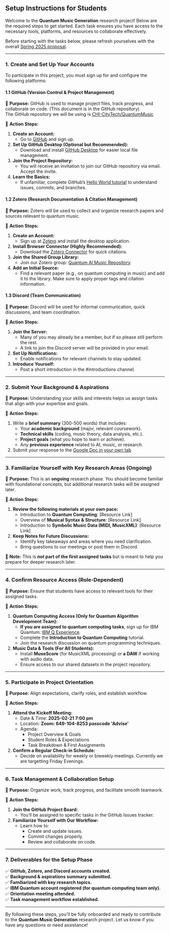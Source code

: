 ## **Setup Instructions for Students**

Welcome to the **Quantum Music Generation** research project! Below are the required steps to get started. Each task ensures you have access to the necessary tools, platforms, and resources to collaborate effectively.  

Before starting with the tasks below, please refresh yourselves with the overall [Spring 2025 proposal](https://github.com/CHI-CityTech/QuantumMusic/blob/main/Proposals/Quantum_Music_Proposal_Spring_2025.md).  

---

### **1. Create and Set Up Your Accounts**

To participate in this project, you must sign up for and configure the following platforms:

#### **1.1 GitHub (Version Control & Project Management)**
📌 **Purpose:** GitHub is used to manage project files, track progress, and collaborate on code. (This document is in the GitHub repository)  
The GitHub repository we will be using is [CHI-CityTech/QuantumMusic](https://github.com/CHI-CityTech/QuantumMusic)  

🔹 **Action Steps:**
1. **Create an Account:**  
   - Go to [GitHub](https://github.com/) and sign up.
2. **Set Up GitHub Desktop (Optional but Recommended):**  
   - Download and install [GitHub Desktop](https://desktop.github.com/) for easier local file management.
3. **Join the Project Repository:**  
   - You will receive an invitation to join our GitHub repository via email. Accept the invite.
4. **Learn the Basics:**  
   - If unfamiliar, complete GitHub’s [Hello World tutorial](https://guides.github.com/activities/hello-world/) to understand issues, commits, and branches.

#### **1.2 Zotero (Research Documentation & Citation Management)**
📌 **Purpose:** Zotero will be used to collect and organize research papers and sources relevant to quantum music.

🔹 **Action Steps:**
1. **Create an Account:**  
   - Sign up at [Zotero](https://www.zotero.org/) and install the desktop application.
2. **Install Browser Connector (Highly Recommended):**  
   - Download the [Zotero Connector](https://www.zotero.org/download/) for quick citations.
3. **Join the Shared Group Library:**  
   - Join our Zotero group: [Quantum AI Music Repository](https://www.zotero.org/groups/5772697/quantum_ai_music).
4. **Add an Initial Source:**  
   - Find a relevant paper (e.g., on quantum computing in music) and add it to the library.  Make sure to apply proper tags and citation information.

#### **1.3 Discord (Team Communication)**
📌 **Purpose:** Discord will be used for informal communication, quick discussions, and team coordination.

🔹 **Action Steps:**
1. **Join the Server:**
   - Many of you may already be a member, but if so please still perform the rest.  
   - A link to join the Discord server will be provided in your email.
2. **Set Up Notifications:**  
   - Enable notifications for relevant channels to stay updated.
3. **Introduce Yourself:**  
   - Post a short introduction in the #introductions channel.

---

### **2. Submit Your Background & Aspirations**
📌 **Purpose:** Understanding your skills and interests helps us assign tasks that align with your expertise and goals.

🔹 **Action Steps:**
1. Write a **brief summary** (300-500 words) that includes:
   - Your **academic background** (major, relevant coursework).
   - **Technical skills** (coding, music theory, data analysis, etc.).
   - **Project goals** (what you hope to learn or achieve).
   - Any **previous experience** related to AI, music, or research.
2. Submit your response to the [Google Doc in your own tab](https://docs.google.com/document/d/1irvSptRh2xP27G0XO2RjiEwxyW56vLahqmT4fDZtWR8/edit?usp=sharing)

---

### **3. Familiarize Yourself with Key Research Areas (Ongoing)**
📌 **Purpose:** This is an **ongoing** research phase. You should become familiar with foundational concepts, but additional research tasks will be assigned later.

🔹 **Action Steps:**
1. **Review the following materials at your own pace:**  
   - Introduction to **Quantum Computing**: [Resource Link]  
   - Overview of **Musical Syntax & Structure**: [Resource Link]  
   - Introduction to **Symbolic Music Data (MIDI, MusicXML)**: [Resource Link]
2. **Keep Notes for Future Discussions:**  
   - Identify key takeaways and areas where you need clarification.
   - Bring questions to our meetings or post them in Discord.

📌 **Note:** This is **not part of the first assigned tasks** but is meant to help you prepare for deeper research later.

---

### **4. Confirm Resource Access (Role-Dependent)**
📌 **Purpose:** Ensure that students have access to relevant tools for their assigned tasks.

🔹 **Action Steps:**
1. **Quantum Computing Access (Only for Quantum Algorithm Development Team):**  
   - **If you are assigned to quantum computing tasks**, sign up for IBM Quantum: [IBM Q Experience](https://quantum.ibm.com/).
   - Complete the **Introduction to Quantum Computing** tutorial.
   - Join the research discussion on quantum programming techniques.
2. **Music Data & Tools (For All Students):**  
   - Install **MuseScore** (for MusicXML processing) or **a DAW** if working with audio data.
   - Ensure access to our shared datasets in the project repository.

---

### **5. Participate in Project Orientation**
📌 **Purpose:** Align expectations, clarify roles, and establish workflow.

🔹 **Action Steps:**
1. **Attend the Kickoff Meeting:**  
   - Date & Time: **2025-02-21 7:00 pm**
   - Location: **Zoom: 649-104-8253 passcode 'Advise'**
   - Agenda:
     - Project Overview & Goals
     - Student Roles & Expectations
     - Task Breakdown & First Assignments
2. **Confirm a Regular Check-in Schedule:**  
   - Decide on availability for weekly or biweekly meetings.  Currently we are targetting Friday Evenings.

---

### **6. Task Management & Collaboration Setup**
📌 **Purpose:** Organize work, track progress, and facilitate smooth teamwork.

🔹 **Action Steps:**
1. **Join the GitHub Project Board:**  
   - You’ll be assigned to specific tasks in the GitHub Issues tracker.
2. **Familiarize Yourself with Our Workflow:**  
   - Learn how to:
     - Create and update issues.
     - Commit changes properly.
     - Review and collaborate on code.

---

### **7. Deliverables for the Setup Phase**
✅ **GitHub, Zotero, and Discord accounts created.**  
✅ **Background & aspirations summary submitted.**  
✅ **Familiarized with key research topics.**  
✅ **IBM Quantum account registered (for quantum computing team only).**  
✅ **Orientation meeting attended.**  
✅ **Task management workflow established.**  

---

By following these steps, you'll be fully onboarded and ready to contribute to the **Quantum Music Generation** research project. Let us know if you have any questions or need assistance!
